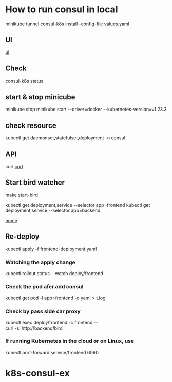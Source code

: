 # How to run consul in local

minikube tunnel
consul-k8s install -config-file values.yaml

## UI

[ui](http://localhost:8500/ui/dc1/intentions)

## Check

consul-k8s status

## start & stop minicube

minikube stop
minikube start --driver=docker --kubernetes-version=v1.23.3

## check resource

kubectl get daemonset,statefulset,deployment -n consul

## API

curl [curl](http://localhost:8500/v1/catalog/services?pretty)

## Start bird watcher

make start-bird

kubectl get deployment,service --selector app=frontend
kubectl get deployment,service --selector app=backend

[home](http://localhost:6060)

## Re-deploy

kubectl apply -f frontend-deployment.yaml

### Watching the apply change

kubectl rollout status --watch deploy/frontend

### Check the pod afer add consul

kubectl get pod -l app=frontend -o yaml > t.log

### Check by pass side car proxy

kubectl exec deploy/frontend -c frontend -- \
    curl -si http://backend/bird

### If running Kubernetes in the cloud or on Linux, use

kubectl port-forward service/frontend 6060
# k8s-consul-ex
